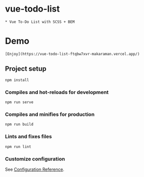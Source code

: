 # vue-todo-list

```
* Vue To-Do List with SCSS + BEM
```

# Demo

```
[Enjoy](https://vue-todo-list-ftqbw7xvr-makaraman.vercel.app/)
```

## Project setup

```
npm install
```

### Compiles and hot-reloads for development

```
npm run serve
```

### Compiles and minifies for production

```
npm run build
```

### Lints and fixes files

```
npm run lint
```

### Customize configuration

See [Configuration Reference](https://cli.vuejs.org/config/).

